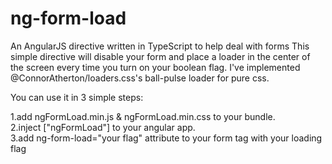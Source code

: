 # ng-form-load
An AngularJS directive written in TypeScript to help deal with forms
This simple directive will disable your form and place a loader in the center of the screen every time you turn on your boolean flag.
I've implemented @ConnorAtherton/loaders.css's ball-pulse loader for pure css.

You can use it in 3 simple steps:

1.add ngFormLoad.min.js & ngFormLoad.min.css to your bundle.               
2.inject ["ngFormLoad"] to your angular app.    
3.add ng-form-load="your flag" attribute to your form tag with your loading flag

